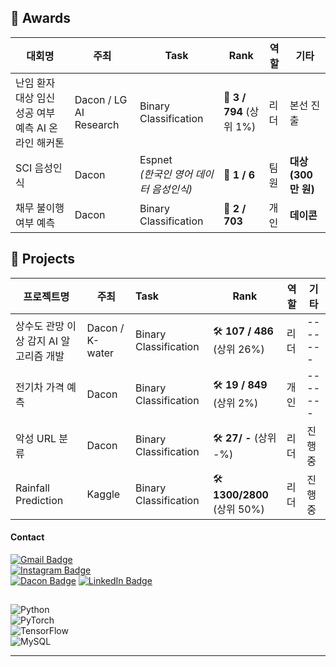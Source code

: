 ## 🏅 Awards

| 대회명 | 주최 | Task | Rank | 역할 | 기타 |
|--------|----------------|-----------------|---------------|------|---------------|
| 난임 환자 대상 임신 성공 여부 예측 AI 온라인 해커톤 | Dacon / LG AI Research | Binary Classification | 🏅 **3 / 794** (상위 1%) | 리더 | 본선 진출 |
| SCI 음성인식 | Dacon | Espnet <br> _(한국인 영어 데이터 음성인식)_ | 🏅 **1 / 6** | 팀원 | **대상 (300만 원)** |
| 채무 불이행 여부 예측 | Dacon | Binary Classification | 🏅 **2 / 703** | 개인 | **데이콘** |



## 📌 Projects

| 프로젝트명 | 주최 | Task | Rank | 역할 | 기타 |
|-----------------|------------------|:-----------------|---------------|------|---------------|
| 상수도 관망 이상 감지 AI 알고리즘 개발 | Dacon / K-water | Binary Classification | 🛠  **107 / 486** (상위 26%) | 리더 | ------- |
| 전기차 가격 예측 | Dacon | Binary Classification | 🛠  **19 / 849** (상위 2%) | 개인 | ------- |
| 악성 URL 분류 | Dacon | Binary Classification | 🛠 **27/ -** (상위 -%) | 리더 | 진행중 |
| Rainfall Prediction | Kaggle | Binary Classification | 🛠 **1300/2800** (상위 50%) | 리더 | 진행중 |








#### Contact
[![Gmail Badge](https://img.shields.io/badge/Email-qmdlghfl3%40naver.com-red?style=flat-square&logo=Gmail&logoColor=white)](mailto:qmdlghfl3@naver.com)  
[![Instagram Badge](https://img.shields.io/badge/Instagram-tlawogus__-purple?style=flat-square&logo=Instagram&logoColor=white)](https://www.instagram.com/tlawogus_)  
[![Dacon Badge](https://img.shields.io/badge/Dacon-qmdlghfl2@gmail.com-blue?style=flat-square&logo=Dacon=white)](https://dacon.io/myprofile/516434/competition)
[![LinkedIn Badge](https://img.shields.io/badge/LinkedIn-View%20Profile-blue?style=flat-square&logo=LinkedIn&logoColor=white)](https://www.linkedin.com/in/jaehyeonKR/)






##  
![Python](https://img.shields.io/badge/Python-3776AB?style=for-the-badge&logo=python&logoColor=white)  
![PyTorch](https://img.shields.io/badge/PyTorch-EE4C2C?style=for-the-badge&logo=pytorch&logoColor=white)  
![TensorFlow](https://img.shields.io/badge/TensorFlow-FF6F00?style=for-the-badge&logo=tensorflow&logoColor=white)  
![MySQL](https://img.shields.io/badge/MySQL-4479A1?style=for-the-badge&logo=mysql&logoColor=white)  

              
---

